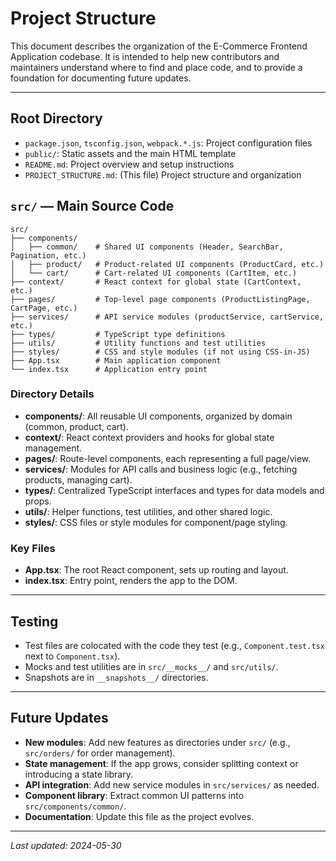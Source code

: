 # Project Structure

This document describes the organization of the E-Commerce Frontend Application codebase. It is intended to help new contributors and maintainers understand where to find and place code, and to provide a foundation for documenting future updates.

---

## Root Directory
- `package.json`, `tsconfig.json`, `webpack.*.js`: Project configuration files
- `public/`: Static assets and the main HTML template
- `README.md`: Project overview and setup instructions
- `PROJECT_STRUCTURE.md`: (This file) Project structure and organization

## `src/` — Main Source Code

```
src/
├── components/
│   ├── common/    # Shared UI components (Header, SearchBar, Pagination, etc.)
│   ├── product/   # Product-related UI components (ProductCard, etc.)
│   └── cart/      # Cart-related UI components (CartItem, etc.)
├── context/       # React context for global state (CartContext, etc.)
├── pages/         # Top-level page components (ProductListingPage, CartPage, etc.)
├── services/      # API service modules (productService, cartService, etc.)
├── types/         # TypeScript type definitions
├── utils/         # Utility functions and test utilities
├── styles/        # CSS and style modules (if not using CSS-in-JS)
├── App.tsx        # Main application component
└── index.tsx      # Application entry point
```

### Directory Details
- **components/**: All reusable UI components, organized by domain (common, product, cart).
- **context/**: React context providers and hooks for global state management.
- **pages/**: Route-level components, each representing a full page/view.
- **services/**: Modules for API calls and business logic (e.g., fetching products, managing cart).
- **types/**: Centralized TypeScript interfaces and types for data models and props.
- **utils/**: Helper functions, test utilities, and other shared logic.
- **styles/**: CSS files or style modules for component/page styling.

### Key Files
- **App.tsx**: The root React component, sets up routing and layout.
- **index.tsx**: Entry point, renders the app to the DOM.

---

## Testing
- Test files are colocated with the code they test (e.g., `Component.test.tsx` next to `Component.tsx`).
- Mocks and test utilities are in `src/__mocks__/` and `src/utils/`.
- Snapshots are in `__snapshots__/` directories.

---

## Future Updates
- **New modules**: Add new features as directories under `src/` (e.g., `src/orders/` for order management).
- **State management**: If the app grows, consider splitting context or introducing a state library.
- **API integration**: Add new service modules in `src/services/` as needed.
- **Component library**: Extract common UI patterns into `src/components/common/`.
- **Documentation**: Update this file as the project evolves.

---

_Last updated: 2024-05-30_ 